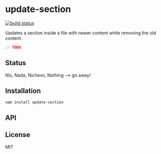 # update-section
[![build status](https://secure.travis-ci.org/thlorenz/update-section.png)](http://travis-ci.org/thlorenz/update-section)

Updates a section inside a file with newer content while removing the old content.

```js
// TODO
```

## Status

Nix, Nada, Nichevo, Nothing --> go away!
## Installation

    npm install update-section

## API


## License

MIT
